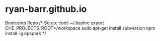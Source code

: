# ryan-barr.github.io
Bootcamp Repo
/* Setup: code ~/.bashrc
export CHE_PROJECTS_ROOT=/workspace
sudo apt-get install subversion
npm install -g opspark
*/